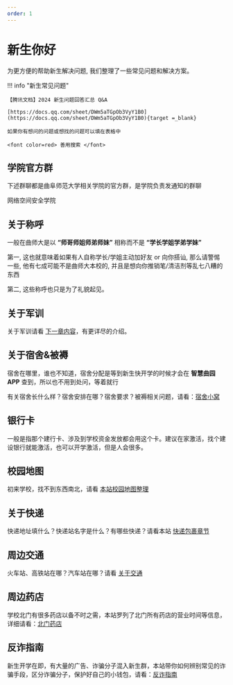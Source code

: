 ```yaml
---
order: 1
---
```


# 新生你好

为更方便的帮助新生解决问题, 我们整理了一些常见问题和解决方案。

!!! info "新生常见问题"

    【腾讯文档】2024 新生问题回答汇总 Q&A

    [https://docs.qq.com/sheet/DWm5aTGpOb3VyY1B0](https://docs.qq.com/sheet/DWm5aTGpOb3VyY1B0){target =_blank}

    如果你有想问的问题或想找的问题可以填在表格中

    <font color=red> 善用搜索 </font>

## 学院官方群

下述群聊都是曲阜师范大学相关学院的官方群，是学院负责发通知的群聊

网络空间安全学院

## 关于称呼

一般在曲师大是以 **“师哥师姐师弟师妹”** 相称而不是 **“学长学姐学弟学妹”**

第一, 这也就意味着如果有人自称学长/学姐主动加好友 or 向你搭讪, 那么请警惕一些, 他有七成可能不是曲师大本校的, 并且是想向你推销笔/清洁剂等乱七八糟的东西

第二, 这些称呼也只是为了礼貌起见。

## 关于军训

关于军训请看 [下一章内容](/Easy-School/Military/)，有更详尽的介绍。

## 关于宿舍&被褥

宿舍在哪里，谁也不知道，宿舍分配是等到新生快开学的时候才会在 **智慧曲园 APP** 查到，所以也不用到处问，等着就行

有关宿舍长什么样？宿舍安排在哪？宿舍要求？被褥相关问题，请看：[宿舍小窝](/Easy-School/Dorm/)

## 银行卡

一般是指那个建行卡、涉及到学校资金发放都会用这个卡。建议在家激活，找个建设银行就能激活，也可以开学激活，但是人会很多。

## 校园地图

初来学校，找不到东西南北，请看 [本站校园地图整理](/Easy-School/Map/)

## 关于快递

快递地址填什么？快递站名字是什么？有哪些快递？请看本站 [快递包裹章节](/Easy-School/Express/)

## 周边交通

火车站、高铁站在哪？汽车站在哪？请看 [关于交通](/Easy-School/Traffic)

## 周边药店

学校北门有很多药店以备不时之需，本站罗列了北门所有药店的营业时间等信息，详细请看：[北门药店](/Easy-School/Drugstore/)

## 反诈指南

新生开学在即，有大量的广告、诈骗分子混入新生群，本站带你如何辨别常见的诈骗手段，区分诈骗分子，保护好自己的小钱包，请看：[反诈指南](/Easy-School/Anti-Fraud/)
